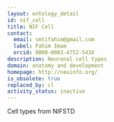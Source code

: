 ```yaml
---
layout: ontology_detail
id: nif_cell
title: NIF Cell
contact:
  email: smtifahim@gmail.com
  label: Fahim Imam
  orcid: 0000-0003-4752-543X
description: Neuronal cell types
domain: anatomy and development
homepage: http://neuinfo.org/
is_obsolete: true
replaced_by: cl
activity_status: inactive
---
```


Cell types from NIFSTD
